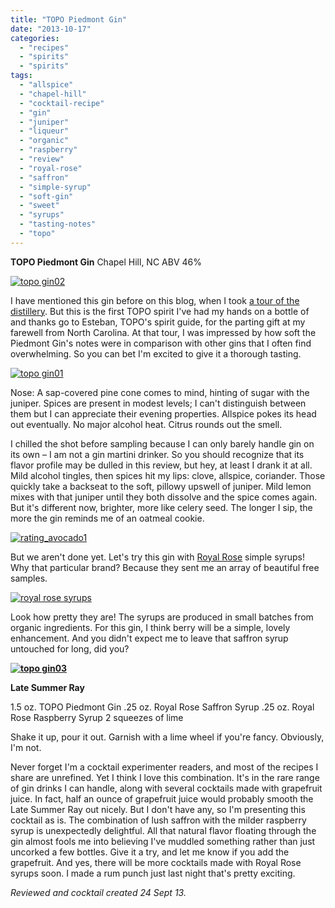 ```yaml
---
title: "TOPO Piedmont Gin"
date: "2013-10-17"
categories: 
  - "recipes"
  - "spirits"
  - "spirits"
tags: 
  - "allspice"
  - "chapel-hill"
  - "cocktail-recipe"
  - "gin"
  - "juniper"
  - "liqueur"
  - "organic"
  - "raspberry"
  - "review"
  - "royal-rose"
  - "saffron"
  - "simple-syrup"
  - "soft-gin"
  - "sweet"
  - "syrups"
  - "tasting-notes"
  - "topo"
---
```


**TOPO Piedmont Gin** Chapel Hill, NC ABV 46%

[![topo gin02](http://s3.amazonaws.com/thegourmez-wpmedia/2013/10/topo-gin02.jpg)](http://www.thegourmez.com/2013/10/topo-piedmont-gin/topo-gin02/)

I have mentioned this gin before on this blog, when I took [a tour of the distillery](http://www.thegourmez.com/2013/06/bloggers-night-at-topo-distillery/). But this is the first TOPO spirit I've had my hands on a bottle of and thanks go to Esteban, TOPO's spirit guide, for the parting gift at my farewell from North Carolina. At that tour, I was impressed by how soft the Piedmont Gin's notes were in comparison with other gins that I often find overwhelming. So you can bet I'm excited to give it a thorough tasting.

[![topo gin01](http://s3.amazonaws.com/thegourmez-wpmedia/2013/10/topo-gin01.jpg)](http://www.thegourmez.com/2013/10/topo-piedmont-gin/topo-gin01/)

Nose: A sap-covered pine cone comes to mind, hinting of sugar with the juniper. Spices are present in modest levels; I can't distinguish between them but I can appreciate their evening properties. Allspice pokes its head out eventually. No major alcohol heat. Citrus rounds out the smell.

I chilled the shot before sampling because I can only barely handle gin on its own – I am not a gin martini drinker. So you should recognize that its flavor profile may be dulled in this review, but hey, at least I drank it at all. Mild alcohol tingles, then spices hit my lips: clove, allspice, coriander. Those quickly take a backseat to the soft, pillowy upswell of juniper. Mild lemon mixes with that juniper until they both dissolve and the spice comes again. But it's different now, brighter, more like celery seed. The longer I sip, the more the gin reminds me of an oatmeal cookie.

[![rating_avocado1](http://s3.amazonaws.com/thegourmez-wpmedia/2009/02/rating_avocado1.gif)](http://www.thegourmez.com/2009/02/restaurant-review-nanas-durham/rating_avocado1/)

But we aren't done yet. Let's try this gin with [Royal Rose](http://www.royalrosesyrups.com/) simple syrups! Why that particular brand? Because they sent me an array of beautiful free samples.

[![royal rose syrups](http://s3.amazonaws.com/thegourmez-wpmedia/2013/10/royal-rose-syrups.jpg)](http://www.thegourmez.com/2013/10/topo-piedmont-gin/royal-rose-syrups/)

Look how pretty they are! The syrups are produced in small batches from organic ingredients. For this gin, I think berry will be a simple, lovely enhancement. And you didn't expect me to leave that saffron syrup untouched for long, did you?

**[![topo gin03](http://s3.amazonaws.com/thegourmez-wpmedia/2013/10/topo-gin03.jpg)](http://www.thegourmez.com/2013/10/topo-piedmont-gin/topo-gin03/)**

**Late Summer Ray**

1.5 oz. TOPO Piedmont Gin .25 oz. Royal Rose Saffron Syrup .25 oz. Royal Rose Raspberry Syrup 2 squeezes of lime

Shake it up, pour it out. Garnish with a lime wheel if you're fancy. Obviously, I'm not.

Never forget I'm a cocktail experimenter readers, and most of the recipes I share are unrefined. Yet I think I love this combination. It's in the rare range of gin drinks I can handle, along with several cocktails made with grapefruit juice. In fact, half an ounce of grapefruit juice would probably smooth the Late Summer Ray out nicely. But I don't have any, so I'm presenting this cocktail as is. The combination of lush saffron with the milder raspberry syrup is unexpectedly delightful. All that natural flavor floating through the gin almost fools me into believing I've muddled something rather than just uncorked a few bottles. Give it a try, and let me know if you add the grapefruit. And yes, there will be more cocktails made with Royal Rose syrups soon. I made a rum punch just last night that's pretty exciting.

_Reviewed and cocktail created 24 Sept 13._
